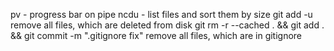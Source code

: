 pv - progress bar on pipe
ncdu - list files and sort them by size
git add -u remove all files, which are deleted from disk
git rm -r --cached . && git add . && git commit -m ".gitignore fix" remove all files, which are in gitignore
